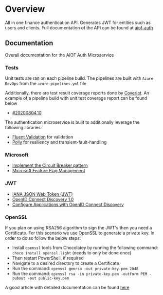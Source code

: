 # Overview

All in one finance authentication API. Generates JWT for entities such as users and clients. Full documentation of the API can be found at [aiof-auth](https://kamacharovs.github.io/aiof-auth/)

## Documentation

Overall documentation for the AIOF Auth Microservice

### Tests

Unit tests are ran on each pipeline build. The pipelines are built with `Azure DevOps` from the `azure-pipelines.yml` file

Additionally, there are test result coverage reports done by [Coverlet](https://docs.microsoft.com/en-us/azure/devops/pipelines/ecosystems/dotnet-core?view=azure-devops#collect-code-coverage-metrics-with-coverlet). An example of a pipeline build with unit test coverage report can be found below

- [#20200804.10](https://gkamacharov.visualstudio.com/gkama-cicd/_build/results?buildId=681&view=codecoverage-tab)

The authentication microservice is built to additionally leverage the following libraries:

- [Fluent Validation](https://github.com/FluentValidation/FluentValidation#get-started) for validation
- [Polly](https://github.com/App-vNext/Polly#polly) for resiliency and transient-fault-handling

### Microsoft

- [Implement the Circuit Breaker pattern](https://docs.microsoft.com/en-us/dotnet/architecture/microservices/implement-resilient-applications/implement-circuit-breaker-pattern)
- [Microsoft Feature Flag Management](https://docs.microsoft.com/en-us/azure/azure-app-configuration/use-feature-flags-dotnet-core)

### JWT

- [IANA JSON Web Token (JWT)](https://www.iana.org/assignments/jwt/jwt.xhtml)
- [OpenID Connect Discovery 1.0](https://openid.net/specs/openid-connect-discovery-1_0.html)
- [Configure Applications with OpenID Connect Discovery](https://auth0.com/docs/protocols/oidc/openid-connect-discovery)

### OpenSSL

If you plan on using RSA256 algorithm to sign the JWT's then you need a Certificate. For this scenario we use OpenSSL to generate a private key. In order to do so follow the below steps:

- Install `openssl` tools from Chocolatey by running the following command: `choco install openssl.light` (needs to only be done once)
- Then restart PowerShell, if required
- Navigate to a desired directory to create a Certificate
- Run the command: `openssl genrsa -out private-key.pem 2048`
- Run the command: `openssl rsa -in private-key.pem -outform PEM -pubout -out public-key.pem`

A good article with detailed documentation can be found [here](https://dotnetuniversity.com/jwt-authentication-in-asp-net-core/)

